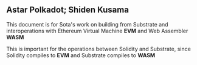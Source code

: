 ## Astar Polkadot; Shiden Kusama
This document is for Sota's work on building from Substrate and interoperations
with Ethereum Virtual Machine **EVM** and Web Assembler **WASM**

This is important for the operations between Solidity and Substrate, since 
Solidity compiles to **EVM** and Substrate compiles to **WASM**
